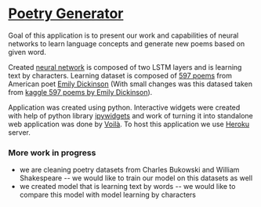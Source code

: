 # [Poetry Generator](https://generator-poezie.herokuapp.com/)

Goal of this application is to present our work and capabilities of neural networks to learn language concepts and generate new poems based on given word. 

Created [neural network](https://github.com/katarinagresova/M7DataSP_2020/blob/master/assignment_07/PoetryCharByChar.ipynb) is composed of two LSTM layers and is learning text by characters. Learning dataset is composed of [597 poems](https://github.com/katarinagresova/M7DataSP_2020/blob/master/assignment_07/data/emily-together.txt) from American poet [Emily Dickinson](https://en.wikipedia.org/wiki/Emily_Dickinson) (With small changes was this datased taken from [kaggle 597 poems by Emily Dickinson](https://www.kaggle.com/jenlooper/597-poems-by-emily-dickinson)).

Application was created using python. Interactive widgets were created with help of python library [ipywidgets](https://ipywidgets.readthedocs.io/en/latest/) and work of turning it into standalone web application was done by [Voilà](https://voila.readthedocs.io/en/stable/using.html). To host this application we use [Heroku](https://dashboard.heroku.com/apps) server.

### More work in progress

* we are cleaning poetry datasets from Charles Bukowski and William Shakespeare -- we would like to train our model on this datasets as well
* we created model that is learning text by words -- we would like to compare this model with model learning by characters
